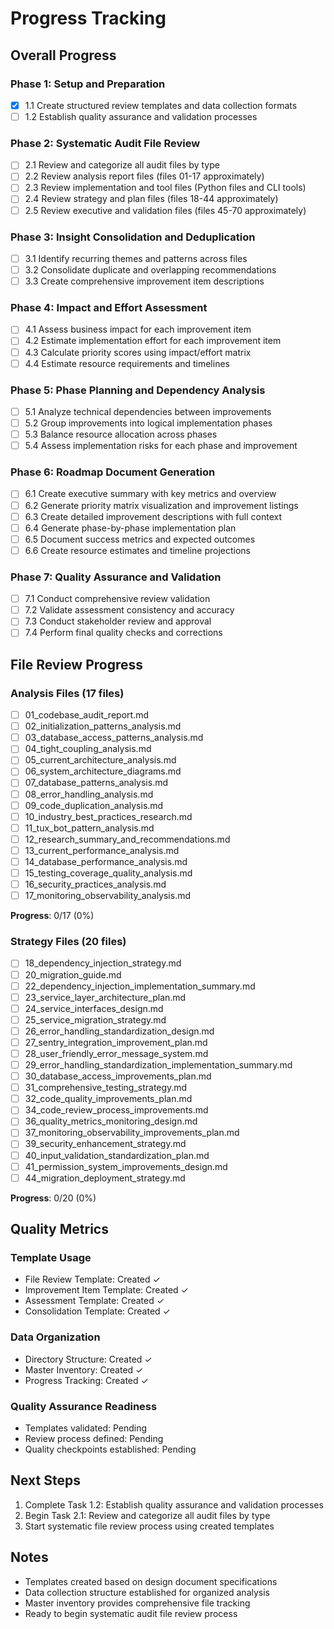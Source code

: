 # Progress Tracking

## Overall Progress

### Phase 1: Setup and Preparation
- [x] 1.1 Create structured review templates and data collection formats
- [ ] 1.2 Establish quality assurance and validation processes

### Phase 2: Systematic Audit File Review
- [ ] 2.1 Review and categorize all audit files by type
- [ ] 2.2 Review analysis report files (files 01-17 approximately)
- [ ] 2.3 Review implementation and tool files (Python files and CLI tools)
- [ ] 2.4 Review strategy and plan files (files 18-44 approximately)
- [ ] 2.5 Review executive and validation files (files 45-70 approximately)

### Phase 3: Insight Consolidation and Deduplication
- [ ] 3.1 Identify recurring themes and patterns across files
- [ ] 3.2 Consolidate duplicate and overlapping recommendations
- [ ] 3.3 Create comprehensive improvement item descriptions

### Phase 4: Impact and Effort Assessment
- [ ] 4.1 Assess business impact for each improvement item
- [ ] 4.2 Estimate implementation effort for each improvement item
- [ ] 4.3 Calculate priority scores using impact/effort matrix
- [ ] 4.4 Estimate resource requirements and timelines

### Phase 5: Phase Planning and Dependency Analysis
- [ ] 5.1 Analyze technical dependencies between improvements
- [ ] 5.2 Group improvements into logical implementation phases
- [ ] 5.3 Balance resource allocation across phases
- [ ] 5.4 Assess implementation risks for each phase and improvement

### Phase 6: Roadmap Document Generation
- [ ] 6.1 Create executive summary with key metrics and overview
- [ ] 6.2 Generate priority matrix visualization and improvement listings
- [ ] 6.3 Create detailed improvement descriptions with full context
- [ ] 6.4 Generate phase-by-phase implementation plan
- [ ] 6.5 Document success metrics and expected outcomes
- [ ] 6.6 Create resource estimates and timeline projections

### Phase 7: Quality Assurance and Validation
- [ ] 7.1 Conduct comprehensive review validation
- [ ] 7.2 Validate assessment consistency and accuracy
- [ ] 7.3 Conduct stakeholder review and approval
- [ ] 7.4 Perform final quality checks and corrections

## File Review Progress

### Analysis Files (17 files)
- [ ] 01_codebase_audit_report.md
- [ ] 02_initialization_patterns_analysis.md
- [ ] 03_database_access_patterns_analysis.md
- [ ] 04_tight_coupling_analysis.md
- [ ] 05_current_architecture_analysis.md
- [ ] 06_system_architecture_diagrams.md
- [ ] 07_database_patterns_analysis.md
- [ ] 08_error_handling_analysis.md
- [ ] 09_code_duplication_analysis.md
- [ ] 10_industry_best_practices_research.md
- [ ] 11_tux_bot_pattern_analysis.md
- [ ] 12_research_summary_and_recommendations.md
- [ ] 13_current_performance_analysis.md
- [ ] 14_database_performance_analysis.md
- [ ] 15_testing_coverage_quality_analysis.md
- [ ] 16_security_practices_analysis.md
- [ ] 17_monitoring_observability_analysis.md

**Progress**: 0/17 (0%)

### Strategy Files (20 files)
- [ ] 18_dependency_injection_strategy.md
- [ ] 20_migration_guide.md
- [ ] 22_dependency_injection_implementation_summary.md
- [ ] 23_service_layer_architecture_plan.md
- [ ] 24_service_interfaces_design.md
- [ ] 25_service_migration_strategy.md
- [ ] 26_error_handling_standardization_design.md
- [ ] 27_sentry_integration_improvement_plan.md
- [ ] 28_user_friendly_error_message_system.md
- [ ] 29_error_handling_standardization_implementation_summary.md
- [ ] 30_database_access_improvements_plan.md
- [ ] 31_comprehensive_testing_strategy.md
- [ ] 32_code_quality_improvements_plan.md
- [ ] 34_code_review_process_improvements.md
- [ ] 36_quality_metrics_monitoring_design.md
- [ ] 37_monitoring_observability_improvements_plan.md
- [ ] 39_security_enhancement_strategy.md
- [ ] 40_input_validation_standardization_plan.md
- [ ] 41_permission_system_improvements_design.md
- [ ] 44_migration_deployment_strategy.md

**Progress**: 0/20 (0%)

## Quality Metrics

### Template Usage
- File Review Template: Created ✓
- Improvement Item Template: Created ✓
- Assessment Template: Created ✓
- Consolidation Template: Created ✓

### Data Organization
- Directory Structure: Created ✓
- Master Inventory: Created ✓
- Progress Tracking: Created ✓

### Quality Assurance Readiness
- Templates validated: Pending
- Review process defined: Pending
- Quality checkpoints established: Pending

## Next Steps
1. Complete Task 1.2: Establish quality assurance and validation processes
2. Begin Task 2.1: Review and categorize all audit files by type
3. Start systematic file review process using created templates

## Notes
- Templates created based on design document specifications
- Data collection structure established for organized analysis
- Master inventory provides comprehensive file tracking
- Ready to begin systematic audit file review process
